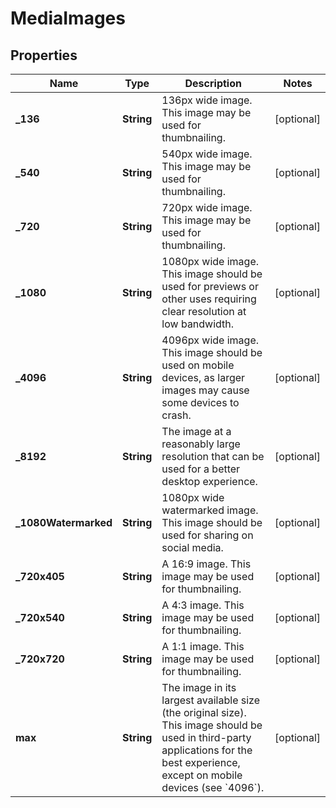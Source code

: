 
# MediaImages

## Properties
Name | Type | Description | Notes
------------ | ------------- | ------------- | -------------
**_136** | **String** | 136px wide image. This image may be used for thumbnailing. |  [optional]
**_540** | **String** | 540px wide image. This image may be used for thumbnailing. |  [optional]
**_720** | **String** | 720px wide image. This image may be used for thumbnailing. |  [optional]
**_1080** | **String** | 1080px wide image. This image should be used for previews or other uses requiring clear resolution at low bandwidth. |  [optional]
**_4096** | **String** | 4096px wide image. This image should be used on mobile devices, as larger images may cause some devices to crash. |  [optional]
**_8192** | **String** | The image at a reasonably large resolution that can be used for a better desktop experience. |  [optional]
**_1080Watermarked** | **String** | 1080px wide watermarked image. This image should be used for sharing on social media. |  [optional]
**_720x405** | **String** | A 16:9 image. This image may be used for thumbnailing. |  [optional]
**_720x540** | **String** | A 4:3 image. This image may be used for thumbnailing. |  [optional]
**_720x720** | **String** | A 1:1 image. This image may be used for thumbnailing. |  [optional]
**max** | **String** | The image in its largest available size (the original size). This image should be used in third-party applications for the best experience, except on mobile devices (see &#x60;4096&#x60;). |  [optional]




